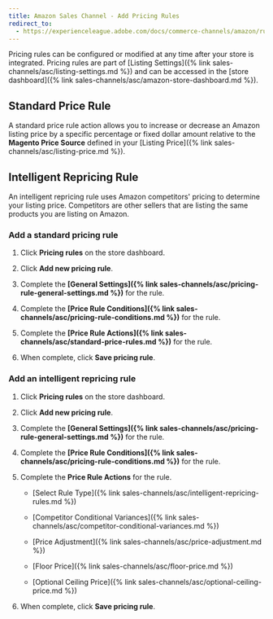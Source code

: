 ```yaml
---
title: Amazon Sales Channel - Add Pricing Rules
redirect_to:
  - https://experienceleague.adobe.com/docs/commerce-channels/amazon/rules/pricing-rules/add-pricing-rule.html
---
```


Pricing rules can be configured or modified at any time after your store is integrated. Pricing rules are part of [Listing Settings]({% link sales-channels/asc/listing-settings.md %}) and can be accessed in the [store dashboard]({% link sales-channels/asc/amazon-store-dashboard.md %}).

## Standard Price Rule
A standard price rule action allows you to increase or decrease an Amazon listing price by a specific percentage or fixed dollar amount relative to the **Magento Price Source** defined in your [Listing Price]({% link sales-channels/asc/listing-price.md %}).

## Intelligent Repricing Rule
An intelligent repricing rule uses Amazon competitors' pricing to determine your listing price. Competitors are other sellers that are listing the same products you are listing on Amazon.

### Add a standard pricing rule

1. Click **Pricing rules** on the store dashboard.

1. Click **Add new pricing rule**.

1. Complete the **[General Settings]({% link sales-channels/asc/pricing-rule-general-settings.md %})** for the rule.

1. Complete the **[Price Rule Conditions]({% link sales-channels/asc/pricing-rule-conditions.md %})** for the rule.

1. Complete the **[Price Rule Actions]({% link sales-channels/asc/standard-price-rules.md %})** for the rule.

1. When complete, click **Save pricing rule**.

### Add an intelligent repricing rule

1. Click **Pricing rules** on the store dashboard.

1. Click **Add new pricing rule**.

1. Complete the **[General Settings]({% link sales-channels/asc/pricing-rule-general-settings.md %})** for the rule.

1. Complete the **[Price Rule Conditions]({% link sales-channels/asc/pricing-rule-conditions.md %})** for the rule.

1. Complete the **Price Rule Actions** for the rule.

    - [Select Rule Type]({% link sales-channels/asc/intelligent-repricing-rules.md %})

    - [Competitor Conditional Variances]({% link sales-channels/asc/competitor-conditional-variances.md %})

    - [Price Adjustment]({% link sales-channels/asc/price-adjustment.md %})

    - [Floor Price]({% link sales-channels/asc/floor-price.md %})

    - [Optional Ceiling Price]({% link sales-channels/asc/optional-ceiling-price.md %})

1. When complete, click **Save pricing rule**.
